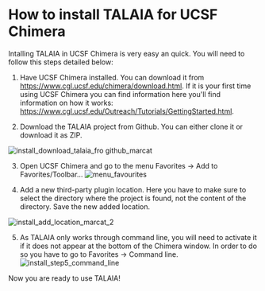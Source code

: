 # How to install TALAIA for UCSF Chimera

Intalling TALAIA in UCSF Chimera is very easy an quick. You will need to follow this steps detailed below:

1. Have UCSF Chimera installed. You can download it from https://www.cgl.ucsf.edu/chimera/download.html. 
If it is your first time using UCSF Chimera you can find information here you'll find information on how it works: https://www.cgl.ucsf.edu/Outreach/Tutorials/GettingStarted.html.

2. Download the TALAIA project from Github. You can either clone it or download it as ZIP.

![install_download_talaia_fro github_marcat](https://user-images.githubusercontent.com/63212606/234835874-5e6f2524-4ad3-41fb-ae4e-2794bbbf46a4.png)


3. Open UCSF Chimera and go to the menu Favorites -> Add to Favorites/Toolbar...
![menu_favourites](https://user-images.githubusercontent.com/63212606/234820955-c83f2c35-323d-4cec-b83c-eda7264dc63e.PNG)

4. Add a new third-party plugin location. Here you have to make sure to select the directory where the project is found, not the content of the directory. Save the new added location.

![install_add_location_marcat_2](https://user-images.githubusercontent.com/63212606/234833893-e21aafaa-caad-4f70-8db9-de7b057933d6.PNG)

5. As TALAIA only works through command line, you will need to activate it if it does not appear at the bottom of the Chimera window. In order to do so you have to go to Favorites -> Command line.
![install_step5_command_line](https://user-images.githubusercontent.com/63212606/234821003-8ff69e87-90b1-4834-b593-8617575e319b.PNG)

Now you are ready to use TALAIA!
